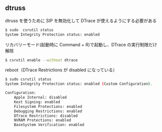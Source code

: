 ## dtruss
dtruss を使うために SIP を無効化して DTrace が使えるようにする必要がある
```bash
$ sudo  csrutil status
System Integrity Protection status: enabled
```

リカバリーモード(起動時に Command + R)で起動し、DTrace の実行制限だけ解除
```bash
$ csrutil enable --without dtrace
```

reboot（DTrace Restrictions が disabled になっている）
```bash
$ sudo csrutil status
System Integrity Protection status: enabled (Custom Configuration).

Configuration:
    Apple Internal: disabled
    Kext Signing: enabled
    Filesystem Protections: enabled
    Debugging Restrictions: enabled
    DTrace Restrictions: disabled
    NVRAM Protections: enabled
    BaseSystem Verification: enabled
```

